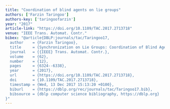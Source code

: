 ```yaml
---
title: "Coordination of blind agents on lie groups"
authors: ['Farzin Taringoo']
authors-key: ['taringoofarzin']
year: "2017"
article-link: "https://doi.org/10.1109/TAC.2017.2713718"
venue: "IEEE Trans. Automat. Contr."
bibex: "@article{DBLP:journals/tac/Taringoo17,
  author    = {Farzin Taringoo},
  title     = {Synchronization on Lie Groups: Coordination of Blind Agents},
  journal   = {{IEEE} Trans. Automat. Contr.},
  volume    = {62},
  number    = {12},
  pages     = {6324--6338},
  year      = {2017},
  url       = {https://doi.org/10.1109/TAC.2017.2713718},
  doi       = {10.1109/TAC.2017.2713718},
  timestamp = {Wed, 13 Dec 2017 15:13:20 +0100},
  biburl    = {https://dblp.org/rec/journals/tac/Taringoo17.bib},
  bibsource = {dblp computer science bibliography, https://dblp.org}
}"
---
```

